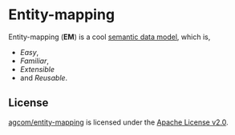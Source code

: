 # Entity-mapping

Entity-mapping (**EM**) is a cool [semantic data model](https://en.wikipedia.org/wiki/Semantic_data_model), which is,

- *Easy*,
- *Familiar*,
- *Extensible*
- and *Reusable*.

## License

[agcom/entity-mapping](https://github.com/agcom/entity-mapping) is licensed under the [Apache License v2.0](https://github.com/agcom/entity-mapping/blob/main/LICENSE.txt).